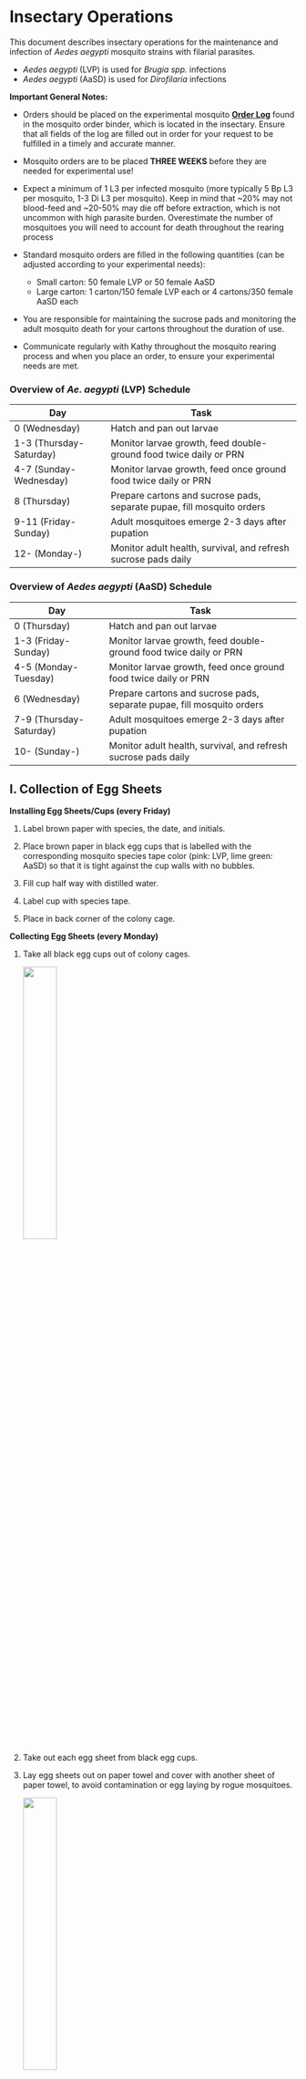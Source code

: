 # Insectary Operations

This document describes insectary operations for the maintenance and infection of *Aedes aegypti* mosquito strains with filarial parasites.

  - *Aedes aegypti* (LVP) is used for *Brugia spp.* infections
  - *Aedes aegypti* (AaSD) is used for *Dirofilaria* infections

**Important General Notes:**

- Orders should be placed on the experimental mosquito [**Order Log**](pdf/Mosquito_Order_Log.pdf) found in the mosquito order binder, which is located in the insectary. Ensure that all fields of the log are filled out in order for your request to be fulfilled in a timely and accurate manner.

- Mosquito orders are to be placed **THREE WEEKS** before they are needed for experimental use!

- Expect a minimum of 1 L3 per infected mosquito (more typically 5 Bp L3 per mosquito, 1-3 Di L3 per mosquito). Keep in mind that ~20% may not blood-feed and ~20-50% may die off before extraction, which is not uncommon with high parasite burden. Overestimate the number of mosquitoes you will need to account for death throughout the rearing process

- Standard mosquito orders are filled in the following quantities (can be adjusted according to your experimental needs):

    - Small carton: 50 female LVP or 50 female AaSD
    - Large carton: 1 carton/150 female LVP each or 4 cartons/350 female AaSD each

- You are responsible for maintaining the sucrose pads and monitoring the adult mosquito death for your cartons throughout the duration of use.

- Communicate regularly with Kathy throughout the mosquito rearing process and when you place an order, to ensure your experimental needs are met.

### Overview of *Ae. aegypti* (LVP) Schedule

  |Day                    |Task                    |
  |-----------------------|------------------------|
  |0 (Wednesday)          |Hatch and pan out larvae|
  |1-3 (Thursday-Saturday)|Monitor larvae growth, feed double-ground food twice daily or PRN|
  |4-7 (Sunday-Wednesday) |Monitor larvae growth, feed once ground food twice daily or PRN|
  |8 (Thursday)           |Prepare cartons and sucrose pads, separate pupae, fill mosquito orders|
  |9-11 (Friday-Sunday)   |Adult mosquitoes emerge 2-3 days after pupation|
  |12- (Monday-)          |Monitor adult health, survival, and refresh sucrose pads daily|

### Overview of *Aedes aegypti* (AaSD) Schedule

  |Day                    |Task                    |
  |-----------------------|------------------------|
  |0 (Thursday)           |Hatch and pan out larvae|
  |1-3 (Friday-Sunday)    |Monitor larvae growth, feed double-ground food twice daily or PRN|
  |4-5 (Monday-Tuesday)   |Monitor larvae growth, feed once ground food twice daily or PRN|
  |6 (Wednesday)          |Prepare cartons and sucrose pads, separate pupae, fill mosquito orders|
  |7-9 (Thursday-Saturday)|Adult mosquitoes emerge 2-3 days after pupation|
  |10- (Sunday-)          |Monitor adult health, survival, and refresh sucrose pads daily|

## I. Collection of Egg Sheets

**Installing Egg Sheets/Cups (every Friday)**

1. Label brown paper with species, the date, and initials.

2. Place brown paper in black egg cups that is labelled with the corresponding mosquito species tape color (pink: LVP, lime green: AaSD) so that it is tight against the cup walls with no bubbles.

3. Fill cup half way with distilled water.

4. Label cup with species tape.

5. Place in back corner of the colony cage.

**Collecting Egg Sheets (every Monday)**

1. Take all black egg cups out of colony cages.

    <img src="../img/img1.jpeg" width="35%">

2. Take out each egg sheet from black egg cups.

3. Lay egg sheets out on paper towel and cover with another sheet of paper towel, to avoid contamination or egg laying by rogue mosquitoes.

    <img src="../img/img3.jpeg" width="35%">

4. Place in a old larvae pan with a glass lid and place in the insectary chamber overnight.

    <img src="../img/img4.jpeg" width="35%">

5. The egg paper should be almost completely dry (if too dry eggs fall off, but want dry enough so mold doesn’t grow).

6. Take off any dead adults from egg sheet (prevents microbial growth).

7. Label a Whirlpak bag with species name, date that egg sheets were placed in the cages, and initials.

    <img src="../img/img5.jpeg" width="35%">

8. Place Whirlpak bag in proper species storage container located within the large insectary.

## II. Hatching Eggs and Panning Larvae

**Hatching Mosquito Eggs**

1. Select an egg sheet to hatch that is roughly three weeks post collection.

2. Cut off correct amount (make sure to wash scissors before and after cutting the egg sheet with 70% ethanol). Amount of egg sheet will depend on number of pans and density of eggs on the sheet selected. Use your best estimation. You can always hatch more.

3. Record how much was hatched and the date it was hatched on the daily mosquito maintenance log.

4. Place egg sheet in a “hatch jar” that has DISTILLED water and has been autoclaved properly (aka jar top is popped) and ensure egg sheet is immersed in water.

    <img src="../img/img6.jpeg" width="35%">

5. Once larvae have hatched, you can begin panning out larvae.

    Tips for hatching mosquito eggs:

    - *A. aegypti* typically lay eggs quite densely on the sheet and you will therefore only need one strip of the egg sheet.

    - Try to use the oldest egg sheets first, as the eggs hatch poorly after 3–6 months months.

    - *A. aegypti* typically take 1 hr. to hatch out.

    - If larvae do not hatch, you can try switching jars (taking out egg sheet and putting in new autoclaved jar).

    - ONLY feed first instar larvae a few drops MAXIMUM of food (Tetramin slurry) as they will die with an excess of food.

**Panning Out Mosquito Larvae**

1. 24 hr. prior to panning larvae, obtain and set out clean and autoclaved larvae pans. Add 1.5 liters of distilled water to each pan. Label the pans with the correct color tape with the species, date on which larvae will be added to pans, and initials. Place a glass pan lid on top of pan.

2. Obtain clean/new plastic pipette and a clicker-counter.

3. Pipette up larvae and drop them into the clean, glass dish.

4. Using a glass Pasteur pipette, count approximately 300 larvae into a plastic larvae cup.

    <img src="../img/img7.jpeg" width="35%">

5. Once all larvae have been counted, dump one cup of 300 larvae per pan.

6. Feed larvae a few drops of food slurry. Place pans on the appropriate labelled shelf in the large walk-in insectary.

    <img src="../img/img8.jpeg" width="32.2%">
    <img src="../img/img9.jpeg" width="40%">

    Tips for panning larvae:

    - Before sucking larvae up into the pipette, suck up just distilled water to prevent larvae from sticking to the sides of the pipette.

    - Pan out larvae as soon as possible, ideally 30 min to an hour after hatching.

    - 300 larvae per pan is the optimal larval count for consistent and healthy larvae growth.


## III. Obtaining and Separating Pupae

**Picking pupae**

1. Obtain a carton (for experimental orders) or a clean, glass pupae dish (for the cage) and label with correct colored tape and todays date.

2. Collect larvae pans and check for adequate pupation (> 75%).

    <img src="../img/img11.jpg" width="35%">

3. Fill up with distilled water (a little more than ¼ the cup).

4. Obtain a clean pupae picker.

    <img src="../img/img13.jpg" width="35%">

5. Pick pupae. Fill orders if needed or place directly into the cage. If placing in the cage, label the pupae dish using the appropriate colored tape (pink: LVP, lime green: AaSD) and  include the following information on the label: species name, date, date of emergence (two days from the current date), number of pupae in the cup, and your initials.

6. Use a new picker or clean currently used picker before switching to the next species. Make sure your picker is clean and no tiny larvae are on it.

  Tips for picking pupae:

  - Clean picker thoroughly or use a new one to ensure you are not transferring larvae, pupae or eggs to other pans.

  - Put only 50 females in experimental cups.

  - Males pupate about a day or two before females pupate.

  - Female pupae are generally larger than male pupae in *Aedes* spp..


**Separating pupae using the glass separator**

1. Obtain the pan(s) of mosquito larvae/pupae that you want to separate.

2. Obtain a couple large plastic beakers with handles and a metal strainer.

3. Place a large pan under the separator.

    <img src="../img/img10.jpeg" width="35%">

4. Fill one beaker with water and rinse and clean the separator by forcefully pouring water over each of the four knobs and down the main panel of the separator. Do this thrice to ensure the separator is clean and no contaminating larvae or pupae are caught in the separator.

5. After cleaning, empty the water from the large catch pan.

6. Dump the mosquito pan(s) into the metal strainer and drain the water out.

7. Rinse the larvae/pupae down in the corner of the strainer with lukewarm tap water.

8. Dump larvae/pupae into one of the beakers with minimal lukewarm water.

9. Tighten the bottom nobs so that a water line from the bottom of the separator to about two to three inches up the separator glass panel (do not tighten them all the way). Do not tighten top nobs, they should be all the way loose.

10. Carefully and slowly dump the beaker of larvae/pupae/distilled water down through the top of the separator between the two glass plates. Only pour a small number of pupae/larvae at a time.

11. Now loosen both the bottom nobs a very small amount and use gentle hand pressure to pull the front glass panel away from the back-glass panel (this moves the mosquitoes down the separator and allows them to keep in a straight line).

    <img src="../img/img14.jpg" width="35%">

12. Pour the beaker of distilled water down through the top of the separator slowly until the mosquitoes are an even line.

13. Loosen the nobs again evenly.

14. Pour more distilled water down the top of the separator.

15. Repeat steps 11 through 14 until you have separated out the larvae.

16. Dump larvae back into the metal strainer/pan/cup for whatever purpose they are needed. If not needed, place in a paper cup and put in freezer.

17. Replace pan under the separator.

18. Continue steps 11 through 14 until you have separated out the male pupae (the smallest pupae, bottom line of pupae).

19. Dump male pupae into the metal strainer/pan/cup for whatever purpose they are needed.

20. Replace pan under separator and repeat steps 11-14 until you have separated out the female pupae (the largest pupae, top line of pupae).

21. Dump female pupae into a large glass pupae dish (if counting for orders) or a regular sized pupae dish (if placing in the colony cage).

    **Note:** If placing pupae in the colony cage, label the pupae dish using the appropriate colored tape (pink: LVP, lime green: AaSD) and  include the following information on the label: species name, date, date of emergence (two days from the current date), number of pupae in the cup, and your initials.

    <img src="../img/img16.jpg" width="35%">

    Make sure to check and clean the separator thoroughly before and after use as pupae and larvae tend to get stuck in it and come out the sides of the glass (this is a possible way for contamination of pans and experimental cartons).


## IV. Filling Mosquito Orders

1. Fill plastic dish or small mosquito carton ¼ to ½ full of distilled water.

2. Count out pupae into plastic dish or small mosquito carton.

    **Note:** ~50 pupae for both species go in small cartons. 150 LVP pupae or 350 AaSD pupae go into the large cartons.

3. Place the plastic dish in a large mosquito carton or place a piece of mesh over a small carton and place a lid (rim of lid with the center removed) over the mesh.

4. Label the cup properly including: species name, date, date of emergence, number of pupae in the cup, and your initials

5. Place a sucrose pad on the top of the carton.

    -	Keep an organized, detailed order log for people to place orders.

    -	Keep a calendar that shows when orders are needed and also when to begin picking pupae to
    fill orders.

    -	Overestimate orders to account for deaths (usually by an extra 5–20 mosquitoes).

    -	Let people know a head of time if there is a chance that the order may not be
    filled on time or with as many mosquitoes as requested.

## V. Making Sucrose Pads
**How to make 10% sucrose solution**

1. Fill designated beaker to tape mark with sugar (200 g of sugar)

2. Dump into large (2000 mL) beaker

3. Fill beaker to the top with distilled water

4. Mix sugar in thoroughly

5. Transfer to a container with cap for long-term storage.

**How to make sucrose pads for cages**

1. Cut cotton square from cotton rolls (for colony cage or large cartons) or cotton balls (small cartons).

2. Wear gloves to saturate cotton square in large beaker of sucrose solution.

3. Obtain plastic Petri dish lid that will hold sucrose pad (large Petri dish for sucrose pads going on large cartons or colony cage or small Petri dish for sucrose pad going on small cartons).

4. Fit sucrose pad to plastic Petri dish lid.

5. Squeeze out excess sucrose solution so that it will not drip, but enough that it will also stay moist until the next day.

6. Apply to top of the cage (flip pad after three days).

7. Moisten sucrose pad everyday using sucrose bottle (stored in fridge) containing 10% sucrose solution. Moisten enough so the pad is wet but not dripping into the carton.

    Tips for sucrose pads:

    - Change sucrose pads on cartons once or twice a week or when they turn brownish color.

    - Wash sucrose bottle every so often as mold growth occurs in bottle.

    - Change sucrose pads on cages and experimental cartons twice a week.

## VI. Mosquito Blood Feeding

**Starving Mosquitoes for Blood Feeding**

- Starve colony cages and LVP cartons 24 hours in advance. Do not starve more than 24 hr., they will die.

- Starve AaSD experimental cartons less than 12 hr. prior to feeding. AaSD tend to die easily if starved too long.

**Blood Feeding Experimental (Parasite) Mosquito Cartons**

- Follow [Carton Assembly](../Mosquito_Carton_Assembly/Mosquito_Carton_Assembly.md) protocol for biosafety-compliant housing of infected mosquitoes.

- Follow [Blood Feeding](../Mosquito_Blood_Feeding/Mosquito_Blood_Feeding.md) protocol to infect mosquitoes in cartons.

**Blood Feeding Colony Cages**

- Colony cages are blood fed every week, alternating between rabbit feeding and the membrane system.


## VII. Colony Cage Maintenance

- Colony cages should be cleaned at least once a week. This is a must because dead mosquitoes at the bottom of the cage cause mites to occur and infest the cages. This also prevents mold growth were sucrose pads sit on the screen and other microbial growth.

- Colony cages should be switched out completely (new sleeve, screen and completely cleaned) once every 3‐6 months.

- Starting a new cage:
    - Make sure to check for cracks and holes very carefully.

    - Use duct tape to tape around all the edges (bottom, top and sides).

    - Use epoxy to fill any holes in the screen that are minor (do not use duct tape unless you tape
both sides to prevent mosquitoes from sticking to the tape).

    - Label the cage with the date it was established.

    - Make mesh sleeve for accessibility when adding and removing pupae dishes and egg cups.

- Adding and removing pupae dishes:

    - Once pupae are in pupae dish, open the mesh sleeve to the colony cage and place the pupae cup in the cage. Add a piece of mesh to cover the top of the pupae dish. Once the pupae dish has been situated and covered, knot the mesh sleeve to prevent mosquitoes from escaping the colony cage.

    <img src="../img/img17.jpg" width="35%">

    - Check the pupae dish every day and release the emerged adults, by removing the mesh and waving the mesh and lightly blowing on the pupae dish to disperse the adults into the cage. Once a majority of the adults have emerged (2-3 days after introducing the pupae dish), you can remove the pupae cup from the cage. To do so, remove the mesh from on top of the pupae dish. Place a small mosquito carton lid (used to fulfill orders) over the top of the cup. Quickly remove the dish from the cage through the mesh sleeve. Try to minimize the adults that escape from the cage throughout this process. Once the dish is removed and mesh sleeve is knotted, place the pupae cup in the freezer for 24-48 hours.

    <img src="../img/img18.jpg" width="35%">


## VIII. Autoclaving Jars and Pans

**Autoclaving Hatch Jars**

1. Wash hatch jars thoroughly with soap and warm water. Rinse thoroughly with distilled water.

2. Fill jars about 1/2 to 2/3 the way up with distilled water. Place a lid cover and band on jars. Place autoclave tape on the top of the lid cover.

    **Note:** Do not tighten jar lids completely. Make sure they are loose.

3. Place in [autoclave](../../Lab_Operations/Autoclave_Operation/Autoclave_Operation.md).

4. Screw tops on tight immediately after they are taken out of the autoclave. Allow to cool completely before using to hatch larvae.  

    **Note:** You know the jars have been sterilized properly and sealed correctly if they make a popping sound when you go to open them. If it does not pop, do not use and use a new jar.  

**Autoclaving Larval Rearing Pans**

1. Wash pans thoroughly with unscented dish washing soap and rinse thoroughly with distilled water. Let pans dry completely.

2. Stack pans no more than 14 high. Cover the bottom pan with foil so that none of the pans are exposed. Foil does not need to go all the way around the stack, just cover the entire bottom pan.

3. Place autoclave tape on the foil covering the bottom pan.

4. Place in [autoclave](../../Lab_Operations/Autoclave_Operation/Autoclave_Operation.md).

5. Allow pans to cool completely before use.

## IX. Insectary Cleaning

- Wash jars thoroughly to ensure there are no eggs or larvae left behind.

- Wash pans thoroughly to ensure there are no larvae or pupae left behind. Use all-natural unscented dish soap when you wash larvae pans.

- Wash plastic lids used for sucrose pads, larvae counting cups used for counting pans, and pupae dishes and hatch jars with normal dish soap. Ensure there are no eggs or larvae left behind in the hatch jars or larvae cups.

- Wash and re-use mesh and spline used for cage making. If there are small holes in the mesh, use epoxy to cover the holes.

- Sweep and mop the insectary space at least once every other week or as needed.

- Wipe down shelves in the insectary incubator every other week or as needed using all-natural unscented dish soap.

- Use gloves to clean colony cages. Vacuum out the dead mosquitoes from all the colony cages once a week (usually done right after blood feeding). Empty the vacuum once a month of as needed and clean off filter.

- Wipe down the inside bottom, inside edges and outside of cages with a towel and warm water. **DO NOT** use soap or cleaning products.


## X. Mosquito Rearing Troubleshooting

**Water**

- Change out dirty water in pans.

- Use room temperature water if you notice death after cleaning out pans.

- Check the pH of the distilled water; sometimes this fluctuates.

- If pH is a problem you can use a large Nalgene container as a reservoir for water and treat with salt additive if necessary (has been done in the past).

**Sucrose**

- Make sure they are not dripping causing pools of sucrose where mosquitoes can get stuck and die.

- Change sucrose pads to ensure there is no mold growth or that they were not made with salt.

- Change/ make new sucrose solution.

- Ensure no microbial growth is occurring in sucrose bottle or beaker.

**Tetramin feeding**

- Make new Tetramin slurry.

- Spread the food out more in the pan.

- Vary the amounts (less or more).

- Use dry food for early instar stages (food stays near the top this way as do the early life stages).

**Humidity/temperature**

- Add plastic around all edges of the cage (except where the sleeve is) to provide more humidity in the adult cage.

**Blood feeding**

- When adult cage is failing to thrive or egg production is minimal, try blood feeding twice weekly with days in between so they can get sucrose meals (Tuesday and Friday blood feeding days).

**Hatching egg sheets**

- If egg sheets fail to hatch, there are a few things to check:

    - Age of the egg sheet. Egg sheets older than 6 months will hatch very little or none at all. They may also take up to a week to fully hatch out.

    - Switching the egg sheet to a different jar has proven successful in the past. This could be because the first jar did not autoclave correctly or water is contaminated.

    - Leaving the egg sheets overnight. If you have not seen larvae in the jar, leave it overnight. If they are not present the next day at all, hatch a new sheet.
